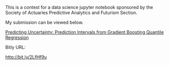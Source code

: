 This is a contest for a data science jupyter notebook sponsored by the Society of Actuaries Predictive Analytics and Futurism Section.

My submission can be viewed below.

[Predicting Uncertainty: Prediction Intervals from Gradient Boosting Quantile Regression](https://nbviewer.jupyter.org/github/sdcastillo/Jupyter-Contest/blob/master/Final%20Jupyter%20Submission.html) 

Bitly URL:

http://bit.ly/2LfHf9u
